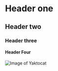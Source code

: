 # Header one 
## Header two
### Header three
#### Header Four

![Image of Yaktocat](https://octodex.github.com/images/yaktocat.png) 

